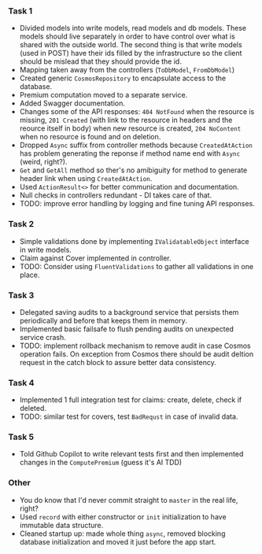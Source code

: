 ### Task 1

- Divided models into write models, read models and db models. These models should live separately in order to have control over what is shared with the outside world. The second thing is that write models (used in POST) have their ids filled by the infrastructure so the client should be mislead that they should provide the id.
- Mapping taken away from the controllers (`ToDbModel`, `FromDbModel`)
- Created generic `CosmosRepository` to encapsulate access to the database.
- Premium computation moved to a separate service.
- Added Swagger documentation.
- Changes some of the API responses: `404 NotFound` when the resource is missing, `201 Created` (with link to the resource in headers and the reource itself in body) when new resource is created, `204 NoContent` when no resource is found and on deletion.
- Dropped `Async` suffix from controller methods because `CreatedAtAction` has problem generating the reponse if method name end with `Async` (weird, right?).
- `Get` and `GetAll` method so ther's no amibiguity for method to generate header link when using `CreatedAtAction`.
- Used `ActionResult<>` for better communication and documentation.
- Null checks in controllers redundant - DI takes care of that.
- TODO: improve error handling by logging and fine tuning API responses.

### Task 2

- Simple validations done by implementing `IValidatableObject` interface in write models.
- Claim against Cover implemented in controller.
- TODO: Consider using `FluentValidations` to gather all validations in one place.

### Task 3
- Delegated saving audits to a background service that persists them periodically and before that keeps them in memory.
- Implemented basic failsafe to flush pending audits on unexpected service crash.
- TODO: implement rollback mechanism to remove audit in case Cosmos operation fails. On exception from Cosmos there should be audit deltion request in the catch block to assure better data consistency.

### Task 4
- Implemented 1 full integration test for claims: create, delete, check if deleted.
- TODO: similar test for covers, test `BadRequst` in case of invalid data.

### Task 5
- Told Github Copilot to write relevant tests first and then implemented changes in the `ComputePremium` (guess it's AI TDD)

### Other
- You do know that I'd never commit straight to `master` in the real life, right?
- Used `record` with either constructor or `init` initialization to have immutable data structure.
- Cleaned startup up: made whole thing `async`, removed blocking database initialization and moved it just before the app start.
